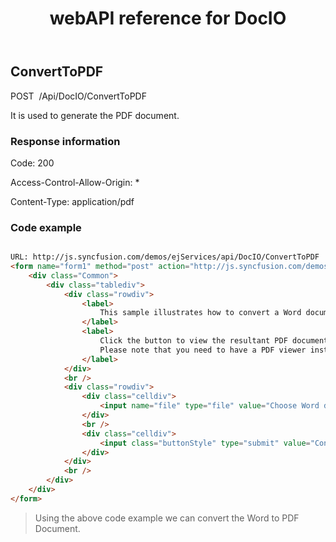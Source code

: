 ﻿---
layout: post
title: webAPI reference for DocIO
description: webAPI reference for DocIO
documentation: API
platform: js-webapi
keywords: DocIO, syncfusion,DocIO webapi
---

## ConvertToPDF

<a>POST&nbsp;&nbsp;/Api/DocIO/ConvertToPDF</a>

It is used to generate the PDF document.

### Response information 

Code: 200

Access-Control-Allow-Origin: *

Content-Type: application/pdf

### Code example

```html

URL: http://js.syncfusion.com/demos/ejServices/api/DocIO/ConvertToPDF
<form name="form1" method="post" action="http://js.syncfusion.com/demos/ejservices/api/DocIO/ConvertToPDF" enctype="multipart/form-data">
	<div class="Common">
		<div class="tablediv">
			<div class="rowdiv">
				<label>
					This sample illustrates how to convert a Word document to PDF in ASP.NET Core application using Web API.
				</label>
				<label>
					Click the button to view the resultant PDF document being converted from Word document using Essential DocIO and Essential PDF.
					Please note that you need to have a PDF viewer installed in order to view the generated PDF file.
				</label>
			</div>
			<br />
			<div class="rowdiv">
				<div class="celldiv">
					<input name="file" type="file" value="Choose Word document" />
				</div>
				<br />
				<div class="celldiv">
					<input class="buttonStyle" type="submit" value="Convert to PDF" style="width: 200px;" />
				</div>
			</div>
			<br />
		</div>
	</div>
</form>

```

>Using the above code example we can convert the Word to PDF Document.